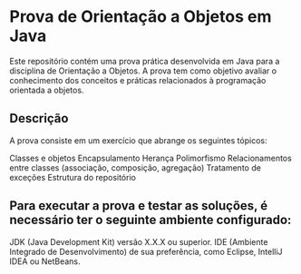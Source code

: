 # Prova de Orientação a Objetos em Java
Este repositório contém uma prova prática desenvolvida em Java para a disciplina de Orientação a Objetos. A prova tem como objetivo avaliar o conhecimento dos conceitos e práticas relacionados à programação orientada a objetos.

## Descrição
A prova consiste em um exercício que abrange os seguintes tópicos:

Classes e objetos
Encapsulamento
Herança
Polimorfismo
Relacionamentos entre classes (associação, composição, agregação)
Tratamento de exceções
Estrutura do repositório

## Para executar a prova e testar as soluções, é necessário ter o seguinte ambiente configurado:

JDK (Java Development Kit) versão X.X.X ou superior.
IDE (Ambiente Integrado de Desenvolvimento) de sua preferência, como Eclipse, IntelliJ IDEA ou NetBeans.
